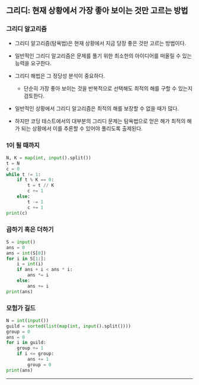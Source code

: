 ## 그리디: 현재 상황에서 가장 좋아 보이는 것만 고르는 방법

### 그리디 알고리즘
- 그리디 알고리즘(탐욕법)은 현재 상황에서 지금 당장 좋은 것만 고르는 방법이다.
- 일반적인 그리디 알고리즘은 문제를 풀기 위한 최소한의 아이디어를 떠올릴 수 있는 능력을 요구한다.
- 그리디 해법은 그 정당성 분석이 중요하다.
    - 단순히 가장 좋아 보이는 것을 반복적으로 선택해도 최적의 해를 구할 수 있는지 검토한다.

- 일반적인 상황에서 그리디 알고리즘은 최적의 해를 보장할 수 없을 때가 많다.
- 하지만 코딩 테스트에서의 대부분의 그리디 문제는 탐욕법으로 얻은 해가 최적의 해가 되는 상황에서 이를 추론할 수 있어야 풀리도록 출제된다.

### 1이 될 때까지
```python
N, K = map(int, input().split())
t = N
c = 0
while t != 1:
    if t % K == 0:
        t = t // K
        c += 1
    else:
        t -= 1
        c += 1
print(c)
```

### 곱하기 혹은 더하기
```python
S = input()
ans = 0
ans = int(S[0])
for i in S[1:]:
    i = int(i)
    if ans + i < ans * i:
        ans *= i
    else:
        ans += i
print(ans)
```

### 모험가 길드
```python
N = int(input())
guild = sorted(list(map(int, input().split())))
group = 0
ans = 0
for i in guild:
    group += 1
    if i <= group:
        ans += 1
        group = 0
print(ans)
```

---